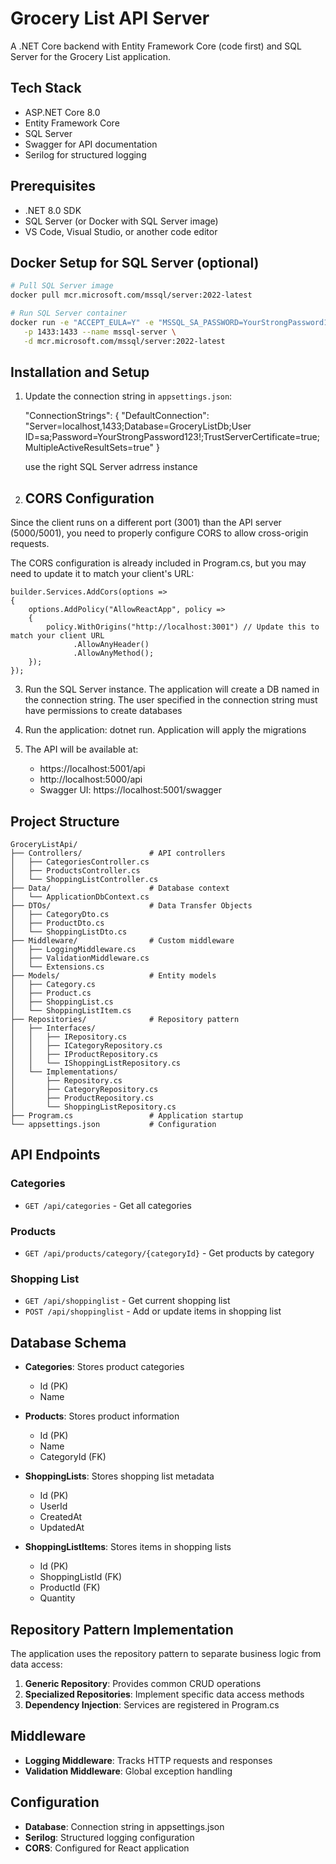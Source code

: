 # Grocery List API Server

A .NET Core backend with Entity Framework Core (code first) and SQL Server for the Grocery List application.

## Tech Stack

- ASP.NET Core 8.0
- Entity Framework Core
- SQL Server
- Swagger for API documentation
- Serilog for structured logging

## Prerequisites

- .NET 8.0 SDK
- SQL Server (or Docker with SQL Server image)
- VS Code, Visual Studio, or another code editor

## Docker Setup for SQL Server (optional)

```bash
# Pull SQL Server image
docker pull mcr.microsoft.com/mssql/server:2022-latest

# Run SQL Server container
docker run -e "ACCEPT_EULA=Y" -e "MSSQL_SA_PASSWORD=YourStrongPassword123!" \
   -p 1433:1433 --name mssql-server \
   -d mcr.microsoft.com/mssql/server:2022-latest
```

## Installation and Setup

1. Update the connection string in `appsettings.json`:
  
   "ConnectionStrings": {
     "DefaultConnection": "Server=localhost,1433;Database=GroceryListDb;User ID=sa;Password=YourStrongPassword123!;TrustServerCertificate=true;MultipleActiveResultSets=true"
   }

   use the right SQL Server adrress instance 

2. ## CORS Configuration

Since the client runs on a different port (3001) than the API server (5000/5001), you need to properly configure CORS to allow cross-origin requests.

The CORS configuration is already included in Program.cs, but you may need to update it to match your client's URL:
```
builder.Services.AddCors(options =>
{
    options.AddPolicy("AllowReactApp", policy =>
    {
        policy.WithOrigins("http://localhost:3001") // Update this to match your client URL
              .AllowAnyHeader()
              .AllowAnyMethod();
    });
});
```

3. Run the SQL Server instance. The application will create a DB named in the connection string.  The user specified in the connection string must have permissions to create databases

4. Run the application:
      dotnet run. Application will apply the migrations


5. The API will be available at:
   - https://localhost:5001/api
   - http://localhost:5000/api
   - Swagger UI: https://localhost:5001/swagger

## Project Structure

```
GroceryListApi/
├── Controllers/               # API controllers
│   ├── CategoriesController.cs
│   ├── ProductsController.cs
│   └── ShoppingListController.cs
├── Data/                      # Database context
│   └── ApplicationDbContext.cs
├── DTOs/                      # Data Transfer Objects
│   ├── CategoryDto.cs
│   ├── ProductDto.cs
│   └── ShoppingListDto.cs
├── Middleware/                # Custom middleware
│   ├── LoggingMiddleware.cs
│   ├── ValidationMiddleware.cs
│   └── Extensions.cs
├── Models/                    # Entity models
│   ├── Category.cs
│   ├── Product.cs
│   ├── ShoppingList.cs
│   └── ShoppingListItem.cs
├── Repositories/              # Repository pattern
│   ├── Interfaces/
│   │   ├── IRepository.cs
│   │   ├── ICategoryRepository.cs
│   │   ├── IProductRepository.cs
│   │   └── IShoppingListRepository.cs
│   └── Implementations/
│       ├── Repository.cs
│       ├── CategoryRepository.cs
│       ├── ProductRepository.cs
│       └── ShoppingListRepository.cs
├── Program.cs                 # Application startup
└── appsettings.json           # Configuration
```

## API Endpoints

### Categories
- `GET /api/categories` - Get all categories

### Products
- `GET /api/products/category/{categoryId}` - Get products by category

### Shopping List
- `GET /api/shoppinglist` - Get current shopping list
- `POST /api/shoppinglist` - Add or update items in shopping list

## Database Schema

- **Categories**: Stores product categories
  - Id (PK)
  - Name

- **Products**: Stores product information
  - Id (PK)
  - Name
  - CategoryId (FK)

- **ShoppingLists**: Stores shopping list metadata
  - Id (PK)
  - UserId
  - CreatedAt
  - UpdatedAt

- **ShoppingListItems**: Stores items in shopping lists
  - Id (PK)
  - ShoppingListId (FK)
  - ProductId (FK)
  - Quantity

## Repository Pattern Implementation

The application uses the repository pattern to separate business logic from data access:

1. **Generic Repository**: Provides common CRUD operations
2. **Specialized Repositories**: Implement specific data access methods
3. **Dependency Injection**: Services are registered in Program.cs

## Middleware

- **Logging Middleware**: Tracks HTTP requests and responses
- **Validation Middleware**: Global exception handling

## Configuration

- **Database**: Connection string in appsettings.json
- **Serilog**: Structured logging configuration
- **CORS**: Configured for React application
